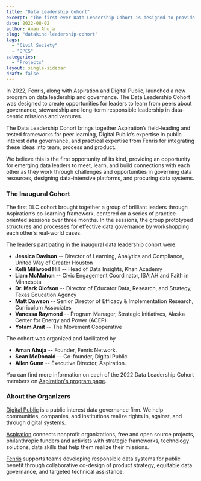 ```yaml
---
title: "Data Leadership Cohort"
excerpt: "The first-ever Data Leadership Cohort is designed to provide an opportunity for emerging data leaders to meet, learn, and build connections with each other as they work through challenges and opportunities in governing data resources, designing data-intensive platforms, and procuring data systems."
date: 2022-08-02
author: Aman Ahuja
slug: "datakind-leadership-cohort"
tags:
  - "Civil Society"
  - "DPCS"
categories: 
  - "Projects"
layout: single-sidebar
draft: false
---
```

In 2022, Fenris, along with Aspiration and Digital Public, launched a new program on data leadership and governance. The Data Leadership Cohort was designed to create opportunities for leaders to learn from peers about governance, stewardship and long-term responsible leadership in data-centric missions and ventures.

The Data Leadership Cohort brings together Aspiration’s field-leading and tested frameworks for peer learning, Digital Public’s expertise in public interest data governance, and practical expertise from Fenris for integrating these ideas into team, process and product.

We believe this is the first opportunity of its kind, providing an opportunity for emerging data leaders to meet, learn, and build connections with each other as they work through challenges and opportunities in governing data resources, designing data-intensive platforms, and procuring data systems.

### The Inaugural Cohort

The first DLC cohort brought together a group of brilliant leaders through Aspiration’s co-learning framework, centered on a series of practice-oriented sessions over three months. In the sessions, the group prototyped structures and processes for effective data governance by workshopping each other’s real-world cases.

The leaders partipating in the inaugural data leadership cohort were: 
* **Jessica Davison** -- Director of Learning, Analytics and Compliance, United Way of Greater Houston
* **Kelli Millwood Hill** -- Head of Data Insights, Khan Academy
* **Liam McMahon** -- Civic Engagement Coordinator, ISAIAH and Faith in Minnesota
* **Dr. Mark Olofson** -- Director of Educator Data, Research, and Strategy, Texas Education Agency
* **Matt Dawson** -- Senior Director of Efficacy & Implementation Research, Curriculum Associates
* **Vanessa Raymond** -- Program Manager, Strategic Initiatives, Alaska Center for Energy and Power (ACEP)
* **Yotam Amit** -- The Movement Cooperative

The cohort was organized and facilitated by
* **Aman Ahuja** -- Founder, Fenris Network. 
* **Sean McDonald** -- Co-founder, Digital Public. 
* **Allen Gunn** -- Executive Director, Aspiration. 

You can find more information on each of the 2022 Data Leadership Cohort members on [Aspiration's program page](
https://aspirationtech.org/programs/leadership/data/cohort/2022).

### About the Organizers

[Digital Public](https://www.digitalpublic.io/) is a public interest data governance firm. We help communities, companies, and institutions realize rights in, against, and through digital systems. 

[Aspiration](https://aspirationtech.org/) connects nonprofit organizations, free and open source projects, philanthropic funders and activists with strategic frameworks, technology solutions, data skills that help them realize their missions.

[Fenris](https://gofenris.com) supports teams developing responsible data systems for public benefit through collaborative co-design of product strategy, equitable data governance, and targeted technical assistance.

